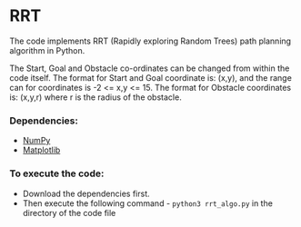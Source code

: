 # RRT

The code implements RRT (Rapidly exploring Random Trees) path planning algorithm in Python.

The Start, Goal and Obstacle co-ordinates can be changed from within the code itself.
The format for Start and Goal coordinate is: (x,y), and the range can for coordinates is -2 <= x,y <= 15.
The format for Obstacle coordinates is: (x,y,r) where r is the radius of the obstacle.

### Dependencies:
<ul>
    <li>
        <a href="https://numpy.org/" >NumPy</a>
    </li>
    <li>
        <a href="https://matplotlib.org/" >Matplotlib</a>
    </li>
</ul>

### To execute the code:
* Download the dependencies first.
* Then execute the following command - `python3 rrt_algo.py` in the directory of the code file
